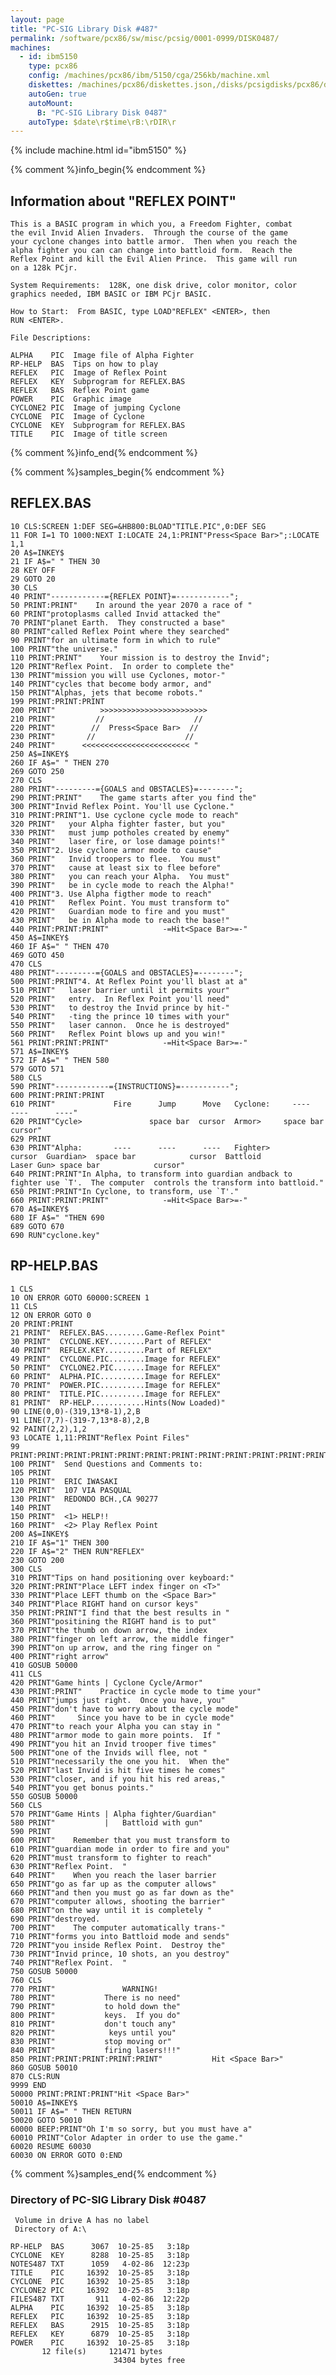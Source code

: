 ```yaml
---
layout: page
title: "PC-SIG Library Disk #487"
permalink: /software/pcx86/sw/misc/pcsig/0001-0999/DISK0487/
machines:
  - id: ibm5150
    type: pcx86
    config: /machines/pcx86/ibm/5150/cga/256kb/machine.xml
    diskettes: /machines/pcx86/diskettes.json,/disks/pcsigdisks/pcx86/diskettes.json
    autoGen: true
    autoMount:
      B: "PC-SIG Library Disk 0487"
    autoType: $date\r$time\rB:\rDIR\r
---
```


{% include machine.html id="ibm5150" %}

{% comment %}info_begin{% endcomment %}

## Information about "REFLEX POINT"

    This is a BASIC program in which you, a Freedom Fighter, combat
    the evil Invid Alien Invaders.  Through the course of the game
    your cyclone changes into battle armor.  Then when you reach the
    alpha fighter you can can change into battloid form.  Reach the
    Reflex Point and kill the Evil Alien Prince.  This game will run
    on a 128k PCjr.
    
    System Requirements:  128K, one disk drive, color monitor, color
    graphics needed, IBM BASIC or IBM PCjr BASIC.
    
    How to Start:  From BASIC, type LOAD"REFLEX" <ENTER>, then
    RUN <ENTER>.
    
    File Descriptions:
    
    ALPHA    PIC  Image file of Alpha Fighter
    RP-HELP  BAS  Tips on how to play
    REFLEX   PIC  Image of Reflex Point
    REFLEX   KEY  Subprogram for REFLEX.BAS
    REFLEX   BAS  Reflex Point game
    POWER    PIC  Graphic image
    CYCLONE2 PIC  Image of jumping Cyclone
    CYCLONE  PIC  Image of Cyclone
    CYCLONE  KEY  Subprogram for REFLEX.BAS
    TITLE    PIC  Image of title screen
{% comment %}info_end{% endcomment %}

{% comment %}samples_begin{% endcomment %}

## REFLEX.BAS

```bas
10 CLS:SCREEN 1:DEF SEG=&HB800:BLOAD"TITLE.PIC",0:DEF SEG
11 FOR I=1 TO 1000:NEXT I:LOCATE 24,1:PRINT"Press<Space Bar>";:LOCATE 1,1
20 A$=INKEY$
21 IF A$=" " THEN 30
28 KEY OFF
29 GOTO 20         
30 CLS
40 PRINT"------------={REFLEX POINT}=------------";
50 PRINT:PRINT"    In around the year 2070 a race of "
60 PRINT"protoplasms called Invid attacked the"
70 PRINT"planet Earth.  They constructed a base"
80 PRINT"called Reflex Point where they searched"
90 PRINT"for an ultimate form in which to rule"
100 PRINT"the universe."
110 PRINT:PRINT"    Your mission is to destroy the Invid";
120 PRINT"Reflex Point.  In order to complete the"
130 PRINT"mission you will use Cyclones, motor-"
140 PRINT"cycles that become body armor, and"
150 PRINT"Alphas, jets that become robots."
199 PRINT:PRINT:PRINT
200 PRINT"          >>>>>>>>>>>>>>>>>>>>>>>>
210 PRINT"         //                    //
220 PRINT"        //  Press<Space Bar>  //
230 PRINT"       //                    //
240 PRINT"      <<<<<<<<<<<<<<<<<<<<<<<< "
250 A$=INKEY$
260 IF A$=" " THEN 270
269 GOTO 250
270 CLS
280 PRINT"---------={GOALS and OBSTACLES}=--------";
290 PRINT:PRINT"    The game starts after you find the"
300 PRINT"Invid Reflex Point. You'll use Cyclone."
310 PRINT:PRINT"1. Use cyclone cycle mode to reach"
320 PRINT"   your Alpha fighter faster, but you"
330 PRINT"   must jump potholes created by enemy"
340 PRINT"   laser fire, or lose damage points!"
350 PRINT"2. Use cyclone armor mode to cause"
360 PRINT"   Invid troopers to flee.  You must"
370 PRINT"   cause at least six to flee before"
380 PRINT"   you can reach your Alpha.  You must"
390 PRINT"   be in cycle mode to reach the Alpha!"
400 PRINT"3. Use Alpha figther mode to reach"
410 PRINT"   Reflex Point. You must transform to"
420 PRINT"   Guardian mode to fire and you must"
430 PRINT"   be in Alpha mode to reach the base!"
440 PRINT:PRINT:PRINT"            -=Hit<Space Bar>=-"
450 A$=INKEY$
460 IF A$=" " THEN 470
469 GOTO 450
470 CLS
480 PRINT"---------={GOALS and OBSTACLES}=--------";
500 PRINT:PRINT"4. At Reflex Point you'll blast at a"
510 PRINT"   laser barrier until it permits your"
520 PRINT"   entry.  In Reflex Point you'll need"
530 PRINT"   to destroy the Invid prince by hit-"
540 PRINT"   -ting the prince 10 times with your"
550 PRINT"   laser cannon.  Once he is destroyed"
560 PRINT"   Reflex Point blows up and you win!"
561 PRINT:PRINT:PRINT"            -=Hit<Space Bar>=-"
571 A$=INKEY$
572 IF A$=" " THEN 580
579 GOTO 571
580 CLS
590 PRINT"------------={INSTRUCTIONS}=-----------";
600 PRINT:PRINT:PRINT
610 PRINT"             Fire      Jump      Move   Cyclone:     ----      ----      ----"
620 PRINT"Cycle>               space bar  cursor  Armor>     space bar            cursor"
629 PRINT
630 PRINT"Alpha:       ----      ----      ----   Fighter>                        cursor  Guardian>  space bar            cursor  Battloid                                Laser Gun> space bar            cursor"
640 PRINT:PRINT"In Alpha, to transform into guardian andback to fighter use `T'.  The computer  controls the transform into battloid."
650 PRINT:PRINT"In Cyclone, to transform, use `T'."
660 PRINT:PRINT:PRINT"            -=Hit<Space Bar>=-"
670 A$=INKEY$
680 IF A$=" "THEN 690
689 GOTO 670
690 RUN"cyclone.key"
```

## RP-HELP.BAS

```bas
1 CLS
10 ON ERROR GOTO 60000:SCREEN 1
11 CLS
12 ON ERROR GOTO 0
20 PRINT:PRINT
21 PRINT"  REFLEX.BAS.........Game-Reflex Point"
30 PRINT"  CYCLONE.KEY........Part of REFLEX"
40 PRINT"  REFLEX.KEY.........Part of REFLEX"
49 PRINT"  CYCLONE.PIC........Image for REFLEX"
50 PRINT"  CYCLONE2.PIC.......Image for REFLEX"
60 PRINT"  ALPHA.PIC..........Image for REFLEX"
70 PRINT"  POWER.PIC..........Image for REFLEX"
80 PRINT"  TITLE.PIC..........Image for REFLEX"
81 PRINT"  RP-HELP............Hints(Now Loaded)"
90 LINE(0,0)-(319,13*8-1),2,B
91 LINE(7,7)-(319-7,13*8-8),2,B
92 PAINT(2,2),1,2
93 LOCATE 1,11:PRINT"Reflex Point Files"
99 PRINT:PRINT:PRINT:PRINT:PRINT:PRINT:PRINT:PRINT:PRINT:PRINT:PRINT:PRINT:PRINT
100 PRINT"  Send Questions and Comments to:
105 PRINT
110 PRINT"  ERIC IWASAKI
120 PRINT"  107 VIA PASQUAL
130 PRINT"  REDONDO BCH.,CA 90277
140 PRINT
150 PRINT"  <1> HELP!!
160 PRINT"  <2> Play Reflex Point
200 A$=INKEY$
210 IF A$="1" THEN 300
220 IF A$="2" THEN RUN"REFLEX"
230 GOTO 200
300 CLS
310 PRINT"Tips on hand positioning over keyboard:"
320 PRINT:PRINT"Place LEFT index finger on <T>"
330 PRINT"Place LEFT thumb on the <Space Bar>"
340 PRINT"Place RIGHT hand on cursor keys"
350 PRINT:PRINT"I find that the best results in "
360 PRINT"positining the RIGHT hand is to put"
370 PRINT"the thumb on down arrow, the index
380 PRINT"finger on left arrow, the middle finger"
390 PRINT"on up arrow, and the ring finger on "
400 PRINT"right arrow"
410 GOSUB 50000
411 CLS
420 PRINT"Game hints | Cyclone Cycle/Armor"
430 PRINT:PRINT"    Practice in cycle mode to time your"
440 PRINT"jumps just right.  Once you have, you"
450 PRINT"don't have to worry about the cycle mode"
460 PRINT"     Since you have to be in cycle mode"
470 PRINT"to reach your Alpha you can stay in "
480 PRINT"armor mode to gain more points.  If "
490 PRINT"you hit an Invid trooper five times"
500 PRINT"one of the Invids will flee, not "
510 PRINT"necessarily the one you hit.  When the"
520 PRINT"last Invid is hit five times he comes"
530 PRINT"closer, and if you hit his red areas,"
540 PRINT"you get bonus points."
550 GOSUB 50000
560 CLS
570 PRINT"Game Hints | Alpha fighter/Guardian"
580 PRINT"           |   Battloid with gun"
590 PRINT
600 PRINT"    Remember that you must transform to
610 PRINT"guardian mode in order to fire and you"
620 PRINT"must transform to fighter to reach"
630 PRINT"Reflex Point.  "
640 PRINT"    When you reach the laser barrier
650 PRINT"go as far up as the computer allows"
660 PRINT"and then you must go as far down as the"
670 PRINT"computer allows, shooting the barrier"
680 PRINT"on the way until it is completely "
690 PRINT"destroyed.
700 PRINT"    The computer automatically trans-"
710 PRINT"forms you into Battloid mode and sends"
720 PRINT"you inside Reflex Point.  Destroy the"
730 PRINT"Invid prince, 10 shots, an you destroy"
740 PRINT"Reflex Point.  "
750 GOSUB 50000
760 CLS
770 PRINT"               WARNING!
780 PRINT"           There is no need"
790 PRINT"           to hold down the"
800 PRINT"           keys.  If you do"
810 PRINT"           don't touch any"
820 PRINT"            keys until you"
830 PRINT"           stop moving or"
840 PRINT"           firing lasers!!!"
850 PRINT:PRINT:PRINT:PRINT:PRINT"           Hit <Space Bar>"
860 GOSUB 50010
870 CLS:RUN
9999 END
50000 PRINT:PRINT:PRINT"Hit <Space Bar>"
50010 A$=INKEY$
50011 IF A$=" " THEN RETURN
50020 GOTO 50010
60000 BEEP:PRINT"Oh I'm so sorry, but you must have a"
60010 PRINT"Color Adapter in order to use the game."
60020 RESUME 60030
60030 ON ERROR GOTO 0:END
```

{% comment %}samples_end{% endcomment %}

### Directory of PC-SIG Library Disk #0487

     Volume in drive A has no label
     Directory of A:\

    RP-HELP  BAS      3067  10-25-85   3:18p
    CYCLONE  KEY      8288  10-25-85   3:18p
    NOTES487 TXT      1059   4-02-86  12:23p
    TITLE    PIC     16392  10-25-85   3:18p
    CYCLONE  PIC     16392  10-25-85   3:18p
    CYCLONE2 PIC     16392  10-25-85   3:18p
    FILES487 TXT       911   4-02-86  12:22p
    ALPHA    PIC     16392  10-25-85   3:18p
    REFLEX   PIC     16392  10-25-85   3:18p
    REFLEX   BAS      2915  10-25-85   3:18p
    REFLEX   KEY      6879  10-25-85   3:18p
    POWER    PIC     16392  10-25-85   3:18p
           12 file(s)     121471 bytes
                           34304 bytes free
